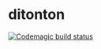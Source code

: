# ditonton
 
[![Codemagic build status](https://api.codemagic.io/apps/634809d022ff8dfcdf01eab7/634809d022ff8dfcdf01eab6/status_badge.svg)](https://codemagic.io/apps/634809d022ff8dfcdf01eab7/634809d022ff8dfcdf01eab6/latest_build)